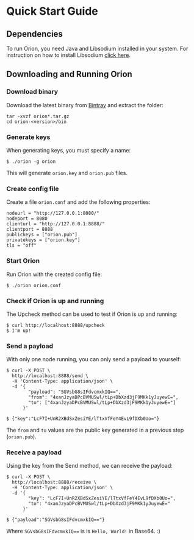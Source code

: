 # Quick Start Guide

## Dependencies

To run Orion, you need Java and Libsodium installed in your system.
For instruction on how to install Libsodium [click here](dependencies.md).

## Downloading and Running Orion

### Download binary
Download the latest binary from [Bintray](https://bintray.com/consensys/binaries/orion/_latestVersion) and extract the folder:
```
tar -xvzf orion*.tar.gz
cd orion-<version>/bin
```

### Generate keys
When generating keys, you must specify a name:
```
$ ./orion -g orion
```
This will generate `orion.key` and `orion.pub` files.

### Create config file
Create a file `orion.conf` and add the following properties:
```
nodeurl = "http://127.0.0.1:8080/"
nodeport = 8080
clienturl = "http://127.0.0.1:8888/"
clientport = 8888
publickeys = ["orion.pub"]
privatekeys = ["orion.key"]
tls = "off"
```

### Start Orion
Run Orion with the created config file:
```
$ ./orion orion.conf
```

### Check if Orion is up and running
The Upcheck method can be used to test if Orion is up and running:
```
$ curl http://localhost:8888/upcheck
$ I'm up!
```
### Send a payload
With only one node running, you can only send a payload to yourself:
```
$ curl -X POST \
  http://localhost:8888/send \
  -H 'Content-Type: application/json' \
  -d '{ 
        "payload": "SGVsbG8sIFdvcmxkIQ==",
        "from": "4xanJzyaDPcBVMUSwl/tLp+DbXzd3jF9MKk1yJuyewE=",
        "to": ["4xanJzyaDPcBVMUSwl/tLp+DbXzd3jF9MKk1yJuyewE="]
      }'

$ {"key":"LcF7I+UnR2XBdSxZesiYE/lTtxVfFeY4EvL9fDXb0Uo="}
```
The `from` and `to` values are the public key generated in a previous step (`orion.pub`).

### Receive a payload
Using the key from the Send method, we can receive the payload:
```
$ curl -X POST \
  http://localhost:8888/receive \
  -H 'Content-Type: application/json' \
  -d '{
        "key": "LcF7I+UnR2XBdSxZesiYE/lTtxVfFeY4EvL9fDXb0Uo=",
        "to": "4xanJzyaDPcBVMUSwl/tLp+DbXzd3jF9MKk1yJuyewE="
      }'

$ {"payload":"SGVsbG8sIFdvcmxkIQ=="}
```
Where `SGVsbG8sIFdvcmxkIQ==` is is `Hello, World!` in Base64. :)

